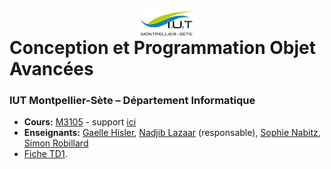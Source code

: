 # <img src="ressources/logo.jpeg" width="17%" style="margin:auto;display:block;"/> Conception et Programmation Objet Avancées 
### IUT Montpellier-Sète – Département Informatique
* **Cours:** [M3105](http://cache.media.enseignementsup-recherche.gouv.fr/file/25/09/7/PPN_INFORMATIQUE_256097.pdf) - support [ici](https://github.com/IUTInfoMontpSete-M3105/Ressources)
* **Enseignants:** [Gaelle Hisler](mailto:gaelle.Hisler@umontpellier.fr), [Nadjib Lazaar](mailto:nadjib.lazaar@umontpellier.fr) (responsable), [Sophie Nabitz](mailto:sophie.nabitz@univ-avignon.fr), [Simon Robillard](mailto:simon.robillard@umontpellier.fr) 
* [Fiche TD1](TD1.pdf).
